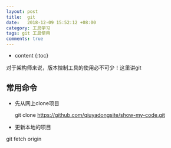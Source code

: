 ```yaml
---
layout: post
title:  git
date:   2018-12-09 15:52:12 +08:00
category: 工具学习
tags: git 工具使用
comments: true
---
```


* content
{:toc}

对于架构师来说，版本控制工具的使用必不可少！这里讲git












## 常用命令

- 先从网上clone项目

  git clone https://github.com/qiuyadongsite/show-my-code.git

- 更新本地的项目

 git fetch origin
